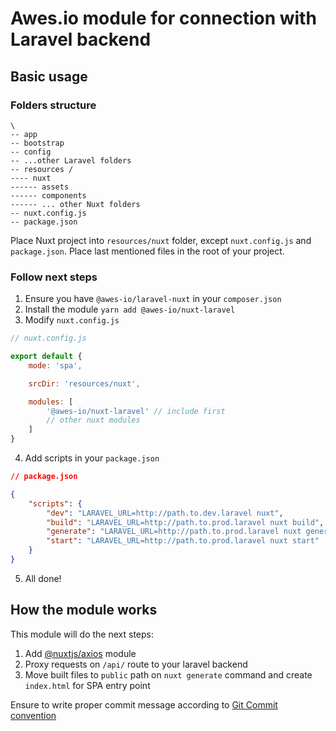 # Awes.io module for connection with Laravel backend

## Basic usage

### Folders structure

```
\
-- app
-- bootstrap
-- config
-- ...other Laravel folders
-- resources /
---- nuxt
------ assets
------ components
------ ... other Nuxt folders
-- nuxt.config.js
-- package.json
```

Place Nuxt project into `resources/nuxt` folder, except `nuxt.config.js` and `package.json`. Place last mentioned files in the root of your project.

### Follow next steps

1. Ensure you have `@awes-io/laravel-nuxt` in your `composer.json`
2. Install the module `yarn add @awes-io/nuxt-laravel`
3. Modify `nuxt.config.js`

```javascript
// nuxt.config.js

export default {
    mode: 'spa',

    srcDir: 'resources/nuxt',

    modules: [
        '@awes-io/nuxt-laravel' // include first
        // other nuxt modules
    ]
}
```

4. Add scripts in your `package.json`

```json
// package.json

{
    "scripts": {
        "dev": "LARAVEL_URL=http://path.to.dev.laravel nuxt",
        "build": "LARAVEL_URL=http://path.to.prod.laravel nuxt build",
        "generate": "LARAVEL_URL=http://path.to.prod.laravel nuxt generate",
        "start": "LARAVEL_URL=http://path.to.prod.laravel nuxt start"
    }
}
```

5. All done!

## How the module works

This module will do the next steps:

1. Add [@nuxtjs/axios](https://axios.nuxtjs.org/) module
2. Proxy requests on `/api/` route to your laravel backend
3. Move built files to `public` path on `nuxt generate` command and create `index.html` for SPA entry point

Ensure to write proper commit message according to [Git Commit convention](https://www.conventionalcommits.org/)
